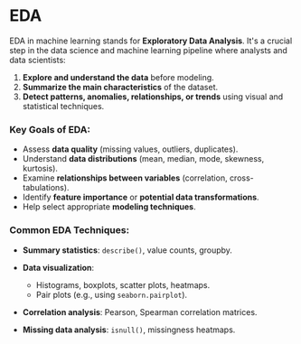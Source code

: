# EDA
EDA in machine learning stands for **Exploratory Data Analysis**. It's a crucial step in the data science and machine learning pipeline where analysts and data scientists:

1. **Explore and understand the data** before modeling.
2. **Summarize the main characteristics** of the dataset.
3. **Detect patterns, anomalies, relationships, or trends** using visual and statistical techniques.

### Key Goals of EDA:

* Assess **data quality** (missing values, outliers, duplicates).
* Understand **data distributions** (mean, median, mode, skewness, kurtosis).
* Examine **relationships between variables** (correlation, cross-tabulations).
* Identify **feature importance** or **potential data transformations**.
* Help select appropriate **modeling techniques**.

### Common EDA Techniques:

* **Summary statistics**: `describe()`, value counts, groupby.
* **Data visualization**:

  * Histograms, boxplots, scatter plots, heatmaps.
  * Pair plots (e.g., using `seaborn.pairplot`).
* **Correlation analysis**: Pearson, Spearman correlation matrices.
* **Missing data analysis**: `isnull()`, missingness heatmaps.
